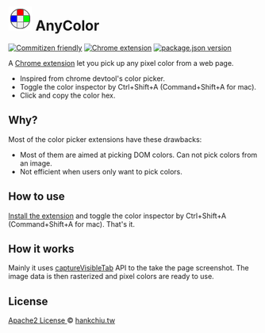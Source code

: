 # ![icon](src/assets/icon48.png) AnyColor

[![Commitizen friendly](https://img.shields.io/badge/commitizen-friendly-brightgreen.svg)](http://commitizen.github.io/cz-cli/)
[![Chrome extension](https://img.shields.io/chrome-web-store/v/cmehpadapglhhambdiafddpfjdngonba)](https://chrome.google.com/webstore/detail/any-color/cmehpadapglhhambdiafddpfjdngonba)
[![package.json version](https://img.shields.io/github/package-json/v/hankchiutw/any-color?label=package.json)](https://github.com/hankchiutw/any-color)


A [Chrome extension][webstore] let you pick up any pixel color from a web page.

- Inspired from chrome devtool's color picker.
- Toggle the color inspector by Ctrl+Shift+A (Command+Shift+A for mac).
- Click and copy the color hex.

## Why?
Most of the color picker extensions have these drawbacks: 
- Most of them are aimed at picking DOM colors. Can not pick colors from an image.
- Not efficient when users only want to pick colors.

## How to use
[Install the extension][webstore] and toggle the color inspector by Ctrl+Shift+A (Command+Shift+A for mac). That's it.

## How it works
Mainly it uses [captureVisibleTab](https://developer.chrome.com/extensions/tabs#method-captureVisibleTab) API to the take the page screenshot. The image data is then rasterized and pixel colors are ready to use.

## License
[ Apache2 License ](LICENSE) © [hankchiu.tw](https://hankchiu.tw)

[webstore]: https://chrome.google.com/webstore/detail/any-color/cmehpadapglhhambdiafddpfjdngonba
